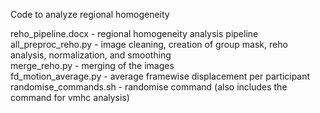 Code to analyze regional homogeneity

reho_pipeline.docx - regional homogeneity analysis pipeline  
all_preproc_reho.py - image cleaning, creation of group mask, reho analysis, normalization, and smoothing  
merge_reho.py - merging of the images  
fd_motion_average.py - average framewise displacement per participant  
randomise_commands.sh - randomise command (also includes the command for vmhc analysis)  
